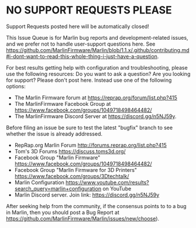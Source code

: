 
# NO SUPPORT REQUESTS PLEASE

Support Requests posted here will be automatically closed!

This Issue Queue is for Marlin bug reports and development-related issues, and we prefer not to handle user-support questions here. See https://github.com/MarlinFirmware/Marlin/blob/1.1.x/.github/contributing.md#i-dont-want-to-read-this-whole-thing-i-just-have-a-question.

For best results getting help with configuration and troubleshooting, please use the following resources:
Do you want to ask a question? Are you looking for support? Please don't post here. Instead use one of the following options:

- The Marlin Firmware forum at https://reprap.org/forum/list.php?415
- The MarlinFirmware Facebook Group at https://www.facebook.com/groups/1049718498464482/
- The MarlinFirmware Discord Server at https://discord.gg/n5NJ59y.

Before filing an issue be sure to test the latest "bugfix" branch to see whether the issue is already addressed.

- RepRap.org Marlin Forum http://forums.reprap.org/list.php?415
- Tom's 3D Forums https://discuss.toms3d.org/
- Facebook Group "Marlin Firmware" https://www.facebook.com/groups/1049718498464482/
- Facebook Group "Marlin Firmware for 3D Printers" https://www.facebook.com/groups/3Dtechtalk/
- Marlin Configuration https://www.youtube.com/results?search_query=marlin+configuration on YouTube
- Marlin Discord server. Join link: https://discord.gg/n5NJ59y

After seeking help from the community, if the consensus points to to a bug in Marlin, then you should post a Bug Report at https://github.com/MarlinFirmware/Marlin/issues/new/choose).
